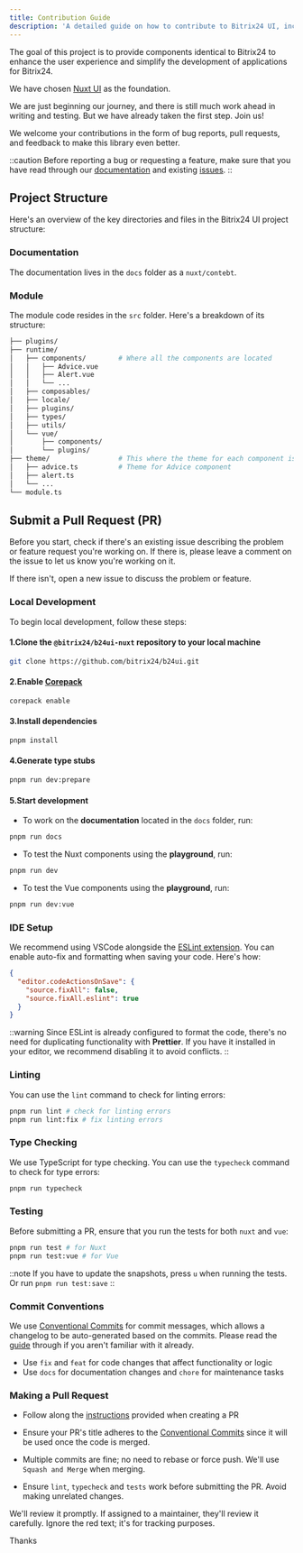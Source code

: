 ```yaml
---
title: Contribution Guide
description: 'A detailed guide on how to contribute to Bitrix24 UI, including insights on project structure, development workflow, and best practices.'
---
```


The goal of this project is to provide components identical to Bitrix24 to enhance the user experience and simplify the development of applications for Bitrix24.

We have chosen [Nuxt UI](https://ui.nuxt.com/) as the foundation.

We are just beginning our journey, and there is still much work ahead in writing and testing. But we have already taken the first step. Join us!

We welcome your contributions in the form of bug reports, pull requests, and feedback to make this library even better.

::caution
Before reporting a bug or requesting a feature, make sure that you have read through our [documentation](https://bitrix24.github.io/b24ui/) and existing [issues](https://github.com/bitrix24/b24ui/issues?q=is%3Aissue%20is%3Aopen%20sort%3Aupdated-desc%20label%3Av3).
::

## Project Structure

Here's an overview of the key directories and files in the Bitrix24 UI project structure:

### Documentation

The documentation lives in the `docs` folder as a `nuxt/contebt`.

### Module

The module code resides in the `src` folder. Here's a breakdown of its structure:

```bash
├── plugins/
├── runtime/
│   ├── components/        # Where all the components are located
│   │   ├── Advice.vue
│   │   ├── Alert.vue
│   │   └── ...
│   ├── composables/
│   ├── locale/
│   ├── plugins/
│   ├── types/
│   ├── utils/
│   └── vue/
│       ├── components/
│       └── plugins/
├── theme/                 # This where the theme for each component is located
│   ├── advice.ts          # Theme for Advice component
│   ├── alert.ts
│   └── ...
└── module.ts
```

## Submit a Pull Request (PR)

Before you start, check if there's an existing issue describing the problem or feature request you're working on.
If there is, please leave a comment on the issue to let us know you're working on it.

If there isn't, open a new issue to discuss the problem or feature.

### Local Development

To begin local development, follow these steps:

#### 1.Clone the `@bitrix24/b24ui-nuxt` repository to your local machine

```sh
git clone https://github.com/bitrix24/b24ui.git
```

#### 2.Enable [Corepack](https://github.com/nodejs/corepack)

```sh
corepack enable
```

#### 3.Install dependencies

```sh
pnpm install
```

#### 4.Generate type stubs

```sh
pnpm run dev:prepare
```

#### 5.Start development

- To work on the **documentation** located in the `docs` folder, run:

```sh
pnpm run docs
```

- To test the Nuxt components using the **playground**, run:

```sh
pnpm run dev
```

- To test the Vue components using the **playground**, run:

```sh
pnpm run dev:vue
```

### IDE Setup

We recommend using VSCode alongside the [ESLint extension](https://marketplace.visualstudio.com/items?itemName=dbaeumer.vscode-eslint). You can enable auto-fix and formatting when saving your code. Here's how:

```json
{
  "editor.codeActionsOnSave": {
    "source.fixAll": false,
    "source.fixAll.eslint": true
  }
}
```

::warning
Since ESLint is already configured to format the code, there's no need for duplicating functionality with **Prettier**.
If you have it installed in your editor, we recommend disabling it to avoid conflicts.
::

### Linting

You can use the `lint` command to check for linting errors:

```sh
pnpm run lint # check for linting errors
pnpm run lint:fix # fix linting errors
```

### Type Checking

We use TypeScript for type checking. You can use the `typecheck` command to check for type errors:

```sh
pnpm run typecheck
```

### Testing

Before submitting a PR, ensure that you run the tests for both `nuxt` and `vue`:

```sh
pnpm run test # for Nuxt
pnpm run test:vue # for Vue
```

::note
If you have to update the snapshots, press `u` when running the tests. Or run `pnpm run test:save`
::

### Commit Conventions

We use [Conventional Commits](https://www.conventionalcommits.org/) for commit messages, which allows a changelog to be auto-generated based on the commits. Please read the [guide](https://www.conventionalcommits.org/en/v1.0.0/#summary) through if you aren't familiar with it already.

- Use `fix` and `feat` for code changes that affect functionality or logic
- Use `docs` for documentation changes and `chore` for maintenance tasks

### Making a Pull Request

- Follow along the [instructions](https://github.com/bitrix24/b24ui/blob/main/.github/PULL_REQUEST_TEMPLATE.md?plain=1) provided when creating a PR

- Ensure your PR's title adheres to the [Conventional Commits](https://www.conventionalcommits.org/) since it will be used once the code is merged.

- Multiple commits are fine; no need to rebase or force push. We'll use `Squash and Merge` when merging.

- Ensure `lint`, `typecheck` and `tests` work before submitting the PR. Avoid making unrelated changes.

We'll review it promptly. If assigned to a maintainer, they'll review it carefully. Ignore the red text; it's for tracking purposes.

Thanks
